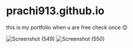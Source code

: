 # prachi913.github.io
this is my portfolio when u  are free check once 😊


![Screenshot (549)](https://github.com/prachi913/prachi913.github.io/assets/112895946/39a60374-3ea5-41dc-adb4-08389e39b8e2)
![Screenshot (550)](https://github.com/prachi913/prachi913.github.io/assets/112895946/7f6b2b8e-019d-43d7-a9ed-fca57f59d7cb)
